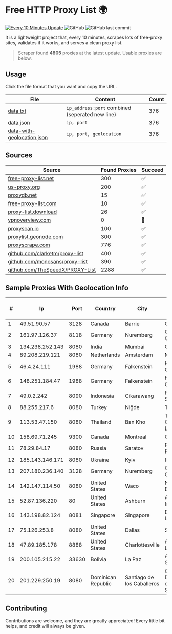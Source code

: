 
# Free HTTP Proxy List 🌍

[![Every 10 Minutes Update](https://github.com/mertguvencli/http-proxy-list/actions/workflows/main.yml/badge.svg?branch=main)](https://github.com/mertguvencli/http-proxy-list/actions/workflows/main.yml)
![GitHub](https://img.shields.io/github/license/mertguvencli/http-proxy-list)
![GitHub last commit](https://img.shields.io/github/last-commit/mertguvencli/http-proxy-list)

It is a lightweight project that, every 10 minutes, scrapes lots of free-proxy sites, validates if it works, and serves a clean proxy list.


> Scraper found **4805** proxies at the latest update. Usable proxies are below.

## Usage

Click the file format that you want and copy the URL.


|File|Content|Count|
|----|-------|-----|
|[data.txt](https://raw.githubusercontent.com/mertguvencli/http-proxy-list/main/proxy-list/data.txt)|`ip_address:port` combined (seperated new line)|376|
|[data.json](https://raw.githubusercontent.com/mertguvencli/http-proxy-list/main/proxy-list/data.json)|`ip, port`|376|
|[data-with-geolocation.json](https://raw.githubusercontent.com/mertguvencli/http-proxy-list/main/proxy-list/data-with-geolocation.json)|`ip, port, geolocation`|376|

## Sources

|Source|Found Proxies|Succeed|
|------|-------------|-------|
|[free-proxy-list.net](https://free-proxy-list.net)|300|✅|
|[us-proxy.org](https://www.us-proxy.org)|200|✅|
|[proxydb.net](http://proxydb.net)|15|✅|
|[free-proxy-list.com](https://free-proxy-list.com/?page=&port=&type%5B%5D=http&type%5B%5D=https&up_time=0&search=Search)|10|✅|
|[proxy-list.download](https://www.proxy-list.download/HTTP)|26|✅|
|[vpnoverview.com](https://vpnoverview.com/privacy/anonymous-browsing/free-proxy-servers)|0|🚫|
|[proxyscan.io](https://www.proxyscan.io)|100|✅|
|[proxylist.geonode.com](https://proxylist.geonode.com/api/proxy-list?limit=300&page=1&sort_by=lastChecked&sort_type=desc&protocols=http,https)|300|✅|
|[proxyscrape.com](https://api.proxyscrape.com/v2/?request=displayproxies&protocol=http&timeout=10000&country=all&ssl=all&anonymity=all)|776|✅|
|[github.com/clarketm/proxy-list](https://raw.githubusercontent.com/clarketm/proxy-list/master/proxy-list-raw.txt)|400|✅|
|[github.com/monosans/proxy-list](https://raw.githubusercontent.com/monosans/proxy-list/main/proxies/http.txt)|390|✅|
|[github.com/TheSpeedX/PROXY-List](https://raw.githubusercontent.com/TheSpeedX/PROXY-List/master/http.txt)|2288|✅|


## Sample Proxies With Geolocation Info

|#|Ip|Port|Country|City|Internet Service Provider|
|-|--|----|-------|----|-------------------------|
|1|49.51.90.57|3128|Canada|Barrie|OPHL|
|2|161.97.126.37|8118|Germany|Nuremberg|Contabo GmbH|
|3|134.238.252.143|8080|India|Mumbai|Google LLC|
|4|89.208.219.121|8080|Netherlands|Amsterdam|My.com B.V.|
|5|46.4.24.111|1988|Germany|Falkenstein|Hetzner Online GmbH|
|6|148.251.184.47|1988|Germany|Falkenstein|Hetzner Online GmbH|
|7|49.0.2.242|8090|Indonesia|Cikarawang|PT Usaha Adi Sanggoro|
|8|88.255.217.6|8080|Turkey|Niğde|TurkTelekom|
|9|113.53.47.150|8080|Thailand|Ban Kho|TOT Public Company Limited|
|10|158.69.71.245|9300|Canada|Montreal|OVH SAS|
|11|78.29.84.17|8080|Russia|Saratov|PJSC Rostelecom|
|12|185.143.146.171|8080|Ukraine|Kyiv|ISP UTELS|
|13|207.180.236.140|3128|Germany|Nuremberg|Contabo GmbH|
|14|142.147.114.50|8080|United States|Waco|Nextlink Broadband|
|15|52.87.136.220|80|United States|Ashburn|Amazon.com, Inc.|
|16|143.198.82.124|8081|Singapore|Singapore|DigitalOcean, LLC|
|17|75.126.253.8|8080|United States|Dallas|SoftLayer|
|18|47.89.185.178|8888|United States|Charlottesville|Alibaba.com LLC|
|19|200.105.215.22|33630|Bolivia|La Paz|AXS Bolivia S. A.|
|20|201.229.250.19|8080|Dominican Republic|Santiago de los Caballeros|Compañía Dominicana de Teléfonos S. A.|



## Contributing

Contributions are welcome, and they are greatly appreciated! Every
little bit helps, and credit will always be given.

